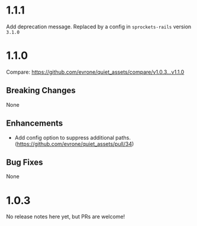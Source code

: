 1.1.1
=====

Add deprecation message. Replaced by a config in `sprockets-rails` version `3.1.0`

1.1.0
=====

Compare: https://github.com/evrone/quiet_assets/compare/v1.0.3...v1.1.0

Breaking Changes
----------------

None

Enhancements
------------

- Add config option to suppress additional paths.
  (https://github.com/evrone/quiet_assets/pull/34)

Bug Fixes
---------

None

1.0.3
=====

No release notes here yet, but PRs are welcome!
